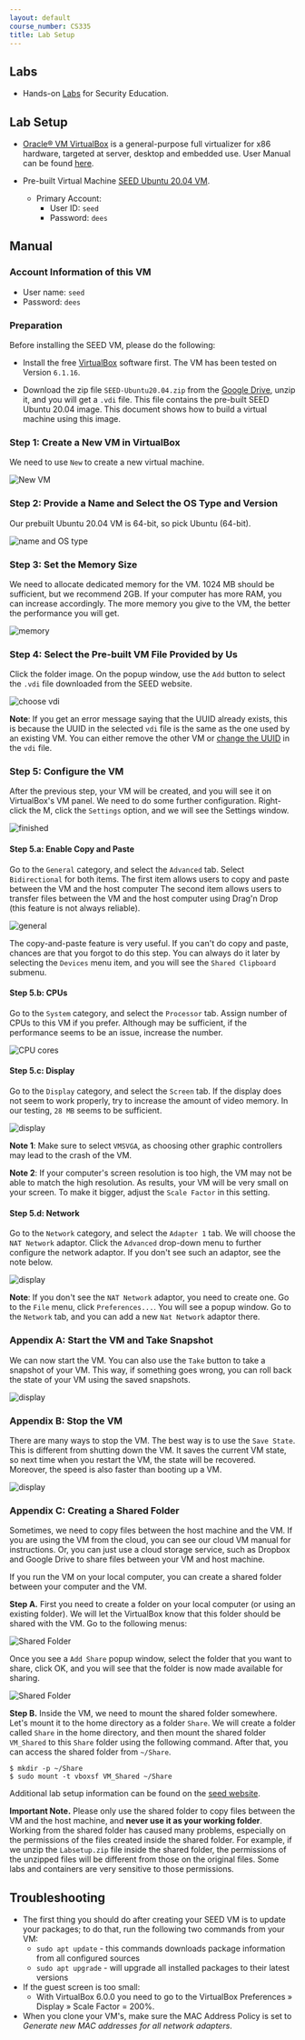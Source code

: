 ```yaml
---
layout: default
course_number: CS335
title: Lab Setup
---
```


Labs
-----------------------------------
- Hands-on [Labs](https://seedsecuritylabs.org/Labs_20.04/) for Security Education.

Lab Setup
-----------------------------------
- [Oracle® VM VirtualBox](https://www.virtualbox.org/wiki/Downloads) is a general-purpose full virtualizer for x86 hardware, targeted at server, desktop and embedded use. User Manual can be found [here](https://www.virtualbox.org/manual/).

- Pre-built Virtual Machine [SEED Ubuntu 20.04 VM](https://drive.google.com/file/d/138fqx0F8bThLm9ka8cnuxmrD6irtz_4m/view?usp=sharing).
  - Primary Account:
    - User ID: ```seed```
    - Password: ```dees```

Manual
-----------------------------------

### Account Information of this VM

- User name: ```seed```
- Password: ```dees```

### Preparation

Before installing the SEED VM, please do the following:

- Install the free [VirtualBox](https://www.virtualbox.org/) software first.
The VM has been tested on Version `6.1.16`.

- Download the zip file `SEED-Ubuntu20.04.zip` from the
[Google Drive](https://drive.google.com/file/d/138fqx0F8bThLm9ka8cnuxmrD6irtz_4m/view?usp=sharing), unzip it,
and you will get a `.vdi` file. This file contains the pre-built SEED
Ubuntu 20.04 image. This document shows how to build a virtual machine
using this image.


### Step 1: Create a New VM in VirtualBox

We need to use `New` to create a new virtual machine.

![New VM](images/vm-new.png)

### Step 2: Provide a Name and Select the OS Type and Version

Our prebuilt Ubuntu 20.04 VM is 64-bit, so pick Ubuntu (64-bit).

![name and OS type](images/vm-name-type.png)


### Step 3: Set the Memory Size

We need to allocate dedicated memory for the VM.
1024 MB should be sufficient, but we recommend 2GB. If your computer has more
RAM, you can increase accordingly. The more memory you give to the VM,
the better the performance you will get.

![memory](images/vm-memory.png)

### Step 4: Select the Pre-built VM File Provided by Us

Click the folder image. On the popup window, use
the `Add` button to select the `.vdi` file downloaded
from the SEED website.

![choose vdi](images/vm-hard-disk.png)

**Note**: If you get an error message saying that the UUID already exists,
this is because the UUID in the selected `vdi` file is the same as the
one used by an existing VM. You can either remove the other VM or
[change the UUID](https://tecadmin.net/change-the-uuid-of-virtual-disk/)
in the `vdi` file.

### Step 5: Configure the VM

After the previous step, your VM will be created, and you will
see it on VirtualBox's VM panel. We need to do some further
configuration. Right-click the M, click
the `Settings` option, and we will see the Settings window.

![finished](images/vm-setting.png)


#### Step 5.a: Enable Copy and Paste

Go to the `General` category, and select the `Advanced` tab.
Select `Bidirectional` for both items. The first item allows users to copy
and paste between the VM and the host computer
The second item allows users
to transfer files between the VM and the host computer using Drag'n Drop (this
feature is not always reliable).

![general](images/vm-setting-general.png)

The copy-and-paste feature is very useful. If you can't do copy and paste,
chances are that you forgot to do this step. You can always do it later
by selecting the `Devices` menu item, and you will see the
`Shared Clipboard` submenu.


#### Step 5.b: CPUs

Go to the `System` category, and select the `Processor` tab.
Assign number of CPUs to this VM if you prefer. Although may be sufficient,
if the performance seems to be an issue, increase the number.

![CPU cores](images/vm-setting-system.png)

#### Step 5.c: Display

Go to the `Display` category, and select the `Screen` tab. If the
display does not seem to work properly, try to increase the amount of video memory.
In our testing, `28 MB` seems to be sufficient.

![display](images/vm-setting-display.png)

**Note 1**: Make sure to select `VMSVGA`, as choosing other graphic controllers
may lead to the crash of the VM.

**Note 2**: If your computer's screen resolution is too high, the VM may not be able
to match the high resolution. As results, your VM will be very small on your screen.
To make it bigger, adjust the `Scale Factor` in this setting.

#### Step 5.d: Network

Go to the `Network` category, and select the `Adapter 1` tab. We will
choose the `NAT Network` adaptor. Click the `Advanced` drop-down menu to
further configure the network adaptor. If you don't see such an adaptor,
see the note below.

![display](images/vm-setting-network.png)


**Note**: If you don't see the `NAT Network` adaptor, you need to create one.
Go to the `File` menu, click `Preferences...`. You will see a popup window.
Go to the `Network` tab, and you can add a new `Nat Network` adaptor there.

### Appendix A: Start the VM and Take Snapshot

We can now start the VM. You can also use the `Take` button to take a snapshot
of your VM. This way, if something goes wrong, you can roll back the state of
your VM using the saved snapshots.

![display](images/vm-start.png)

### Appendix B: Stop the VM

There are many ways to stop the VM. The best way is to use the `Save State`. This
is different from shutting down the VM. It saves the current VM state, so next time
when you restart the VM, the state will be recovered. Moreover, the speed is also
faster than booting up a VM.

![display](images/vm-stop.png)

### Appendix C: Creating a Shared Folder

Sometimes, we need to copy files between the host machine and the VM.
If you are using the VM from the cloud, you can see our cloud VM manual
for instructions. Or, you can just use a cloud storage service, such as
Dropbox and Google Drive to share files between your VM and host machine.

If you run the VM on your local computer, you can create a shared folder
between your computer and the VM.

**Step A.** First you need to create a folder on your local computer (or using
an existing folder). We will let the VirtualBox know that this folder
should be shared with the VM. Go to the following menus:

![Shared Folder](images/vm-shared-folder.png)

Once you see a `Add Share` popup window, select the folder that
you want to share, click OK, and you will see that the folder is now
made available for sharing.

![Shared Folder](images/vm-shared-folder-2.png)

**Step B.** Inside the VM, we need to mount the shared folder somewhere.
Let's mount it to the home directory as a folder `Share`.
We will create a folder called `Share` in the home directory, and then
mount the shared folder `VM_Shared` to this `Share` folder using
the following command. After that, you can access the shared folder
from `~/Share`.

```
$ mkdir -p ~/Share
$ sudo mount -t vboxsf VM_Shared ~/Share
```

Additional lab setup information can be found on the [seed website](https://seedsecuritylabs.org/labsetup.html).

**Important Note.** Please only use the shared folder to copy files
between the VM and the host machine, and **never use it
as your working folder**. Working from the shared folder has
caused many problems, especially on the permissions of the files
created inside the shared folder. For example, if we unzip
the `Labsetup.zip` file inside the shared folder, the permissions
of the unzipped files will be different from those on
the original files. Some labs and containers are very
sensitive to those permissions.


Troubleshooting
-----------------------------------
- The first thing you should do after creating your SEED VM is to update your packages; to do that, run the following two commands from your VM:
  - ```sudo apt update``` - this commands downloads package information from all configured sources
  - ```sudo apt upgrade``` - will upgrade all installed packages to their latest versions
- If the guest screen is too small:
  - With VirtualBox 6.0.0 you need to go to the VirtualBox Preferences » Display » Scale Factor = 200%.
- When you clone your VM's, make sure the MAC Address Policy is set to _Generate new MAC addresses for all network adapters_.
